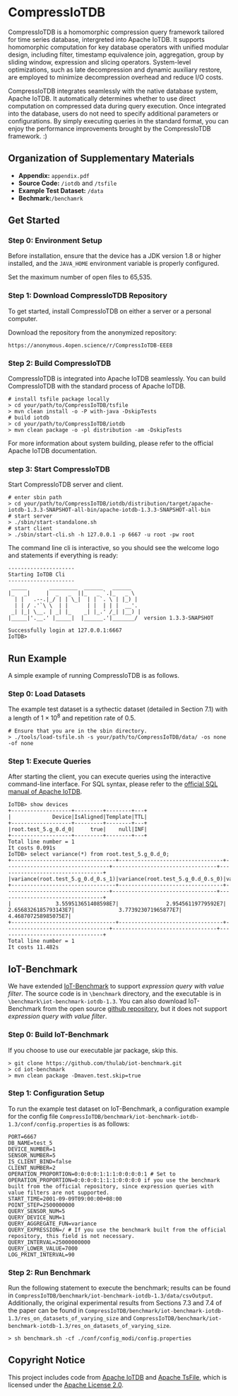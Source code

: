 # CompressIoTDB
CompressIoTDB is a homomorphic compression query framework tailored for time series database, intergreted into Apache IoTDB. It supports homomorphic computation for key database operators with unified modular design, including filter, timestamp equivalence join, aggregation, group by sliding window, expression and slicing operators. System-level optimizations, such as late decompression and dynamic auxiliary restore, are employed to minimize decompression overhead and reduce I/O costs.

CompressIoTDB integrates seamlessly with the native database system, Apache IoTDB. It automatically determines whether to use direct computation on compressed data during query execution. Once integrated into the database, users do not need to specify additional parameters or configurations. By simply executing queries in the standard format, you can enjoy the performance improvements brought by the CompressIoTDB framework. :)

## Organization of Supplementary Materials
- **Appendix:** ``appendix.pdf``
- **Source Code:** ``/iotdb`` and ``/tsfile``
- **Example Test Dataset:** ``/data``
- **Bechmark:**``/benchamrk``

## Get Started

### Step 0: Environment Setup
Before installation, ensure that the device has a JDK version 1.8 or higher installed, and the `JAVA_HOME` environment variable is properly configured.

Set the maximum number of open files to 65,535.

### Step 1: Download CompressIoTDB Repository
To get started, install CompressIoTDB on either a server or a personal computer. 

Download the repository from the anonymized repository:
 
 ```shell
 https://anonymous.4open.science/r/CompressIoTDB-EEE8
```

### Step 2: Build CompressIoTDB

CompressIoTDB is integrated into Apache IoTDB seamlessly. You can build CompressIoTDB with the standard process of Apache IoTDB.

```shell
# install tsfile package locally
> cd your/path/to/CompressIoTDB/tsfile 
> mvn clean install -o -P with-java -DskipTests
# build iotdb
> cd your/path/to/CompressIoTDB/iotdb
> mvn clean package -o -pl distribution -am -DskipTests
```
For more information about system building, please refer to the official Apache IoTDB documentation.

### step 3: Start CompressIoTDB

Start CompressIoTDB server and client.

```shell
# enter sbin path
> cd your/path/to/CompressIoTDB/iotdb/distribution/target/apache-iotdb-1.3.3-SNAPSHOT-all-bin/apache-iotdb-1.3.3-SNAPSHOT-all-bin
# start server
> ./sbin/start-standalone.sh
# start client
> ./sbin/start-cli.sh -h 127.0.0.1 -p 6667 -u root -pw root
```
The command line cli is interactive, so you should see the welcome logo and statements if everything is ready:
```plain
---------------------
Starting IoTDB Cli
---------------------
 _____       _________  ______   ______    
|_   _|     |  _   _  ||_   _ `.|_   _ \   
  | |   .--.|_/ | | \_|  | | `. \ | |_) |  
  | | / .'`\ \  | |      | |  | | |  __'.  
 _| |_| \__. | _| |_    _| |_.' /_| |__) | 
|_____|'.__.' |_____|  |______.'|_______/  version 1.3.3-SNAPSHOT 

Successfully login at 127.0.0.1:6667
IoTDB> 
```

## Run Example
A simple example of running CompressIoTDB is as follows.
### Step 0: Load Datasets
The example test dataset is a sythectic dataset (detailed in Section 7.1) with a length of $1 × 10^8$ and repetition rate of $0.5$.
```shell
# Ensure that you are in the sbin directory.
> ./tools/load-tsfile.sh -s your/path/to/CompressIoTDB/data/ -os none -of none
```
### Step 1: Execute Queries
After starting the client, you can execute queries using the interactive command-line interface. For SQL syntax, please refer to the [official SQL manual of Apache IoTDB](https://iotdb.apache.org/UserGuide/latest/SQL-Manual/SQL-Manual.html).
```shell
IoTDB> show devices
+-------------------+---------+--------+---+
|             Device|IsAligned|Template|TTL|
+-------------------+---------+--------+---+
|root.test_5.g_0.d_0|     true|    null|INF|
+-------------------+---------+--------+---+
Total line number = 1
It costs 0.091s
IoTDB> select variance(*) from root.test_5.g_0.d_0;
+---------------------------------+---------------------------------+---------------------------------+---------------------------------+---------------------------------+
|variance(root.test_5.g_0.d_0.s_1)|variance(root.test_5.g_0.d_0.s_0)|variance(root.test_5.g_0.d_0.s_3)|variance(root.test_5.g_0.d_0.s_2)|variance(root.test_5.g_0.d_0.s_4)|
+---------------------------------+---------------------------------+---------------------------------+---------------------------------+---------------------------------+
|              3.559513651408598E7|               2.95456119779592E7|             2.6568326185793143E7|              3.773923071965877E7|              4.468707258985075E7|
+---------------------------------+---------------------------------+---------------------------------+---------------------------------+---------------------------------+
Total line number = 1
It costs 11.482s
```

## IoT-Benchmark
We have extended [IoT-Benchmark](https://iotdb.apache.org/UserGuide/latest/Tools-System/Benchmark.html) to support *expression query with value filter*. The source code is in ``\benchmark`` directory, and the executable is in ``\benchmark\iot-benchmark-iotdb-1.3``. You can also download IoT-Benchmark from the open source [github repository]((https://github.com/thulab/iot-benchmark)), but it does not support *expression query with value filter*.

### Step 0: Build IoT-Benchmark
If you choose to use our executable jar package, skip this.
```shell
> git clone https://github.com/thulab/iot-benchmark.git
> cd iot-benchmark
> mvn clean package -Dmaven.test.skip=true
```

### Step 1: Configuration Setup

To run the example test dataset on IoT-Benchmark, a configuration example for the config file ``CompressIoTDB/benchmark/iot-benchmark-iotdb-1.3/conf/config.properties`` is as follows:

```shell
PORT=6667
DB_NAME=test_5
DEVICE_NUMBER=1
SENSOR_NUMBER=5
IS_CLIENT_BIND=false
CLIENT_NUMBER=2
OPERATION_PROPORTION=0:0:0:0:1:1:1:0:0:0:0:1 # Set to OPERATION_PROPORTION=0:0:0:0:1:1:1:0:0:0:0 if you use the benchmark built from the official repository, since expression queries with value filters are not supported.
START_TIME=2001-09-09T09:00:00+08:00
POINT_STEP=2500000000
QUERY_SENSOR_NUM=5
QUERY_DEVICE_NUM=1
QUERY_AGGREGATE_FUN=variance
QUERY_EXPRESSION=/ # If you use the benchmark built from the official repository, this field is not necessary.
QUERY_INTERVAL=25000000000
QUERY_LOWER_VALUE=7000
LOG_PRINT_INTERVAL=90
```

### Step 2: Run Benchmark
 Run the following statement to execute the benchmark; results can be found in ``CompressIoTDB/benchmark/iot-benchmark-iotdb-1.3/data/csvOutput``. Additionally, the original experimental results from Sections 7.3 and 7.4 of the paper can be found in ``CompressIoTDB/benchmark/iot-benchmark-iotdb-1.3/res_on_datasets_of_varying_size`` and ``CompressIoTDB/benchmark/iot-benchmark-iotdb-1.3/res_on_datasets_of_varying_size``.
```shell
> sh benchmark.sh -cf ./conf/config_modi/config.properties
```

## Copyright Notice

This project includes code from [Apache IoTDB](https://github.com/apache/iotdb) and [Apache TsFile](https://github.com/apache/tsfile), which is licensed under the [Apache License 2.0](http://www.apache.org/licenses/LICENSE-2.0).

